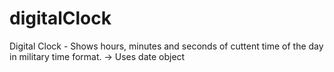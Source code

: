 # digitalClock
Digital Clock - Shows hours, minutes and seconds of cuttent time of the day in military time format.
-> Uses date object

